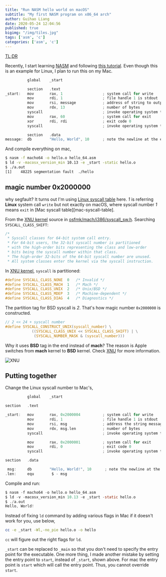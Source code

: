 ```yaml
---
title: "Run NASM hello world on macOS"
subtitle: "My first NASM program on x86_64 arch"
author: Guihao Liang
date: 2020-05-24 12:04:56
published: true
bigimg: "/img/tiles.jpg"
tags: ['asm', 'c']
categories: ['asm', 'c']
---
```


[TL;DR](#putting-together)

Recently, I start learning [NASM](http://left404.com/2011/01/04/converting-x86-assembly-from-masm-to-nasm-3/) and following [this tutorial](https://cs.lmu.edu/~ray/notes/nasmtutorial/). Even though this is an example for Linux, I plan to run this on my Mac.

```c
          global    _start

          section   .text
_start:   mov       rax, 1                  ; system call for write
          mov       rdi, 1                  ; file handle 1 is stdout
          mov       rsi, message            ; address of string to output
          mov       rdx, 13                 ; number of bytes
          syscall                           ; invoke operating system to do the write
          mov       rax, 60                 ; system call for exit
          xor       rdi, rdi                ; exit code 0
          syscall                           ; invoke operating system to exit

          section   .data
message:  db        "Hello, World", 10      ; note the newline at the end
```

And compile everything on mac,

```bash
$ nasm -f macho64 -o hello.o hello_64.asm
$ ld -v -macosx_version_min 10.13 -e _start -static hello.o
$ ./a.out
[1]    48225 segmentation fault  ./hello
```

## magic number 0x2000000

why segfault? It turns out I'm using [Linux syscall table][linux-syscall-table] here. _1_ is referring __Linux__ system call `write` but not exactly on macOS, where syscall number _1_ means `exit` in [Mac syscall table][mac-syscall-table].

From the [XNU kernel][XNU] source in [osfmk/mach/i386/syscall_sw.h][XNU-magic]. Searching `SYSCALL_CLASS_SHIFT`:

```c
/*
 * Syscall classes for 64-bit system call entry.
 * For 64-bit users, the 32-bit syscall number is partitioned
 * with the high-order bits representing the class and low-order
 * bits being the syscall number within that class.
 * The high-order 32-bits of the 64-bit syscall number are unused.
 * All system classes enter the kernel via the syscall instruction.
```

In [XNU kernel][XNU], `syscall` is partitioned:

```c
#define SYSCALL_CLASS_NONE  0   /* Invalid */
#define SYSCALL_CLASS_MACH  1   /* Mach */
#define SYSCALL_CLASS_UNIX  2   /* Unix/BSD */
#define SYSCALL_CLASS_MDEP  3   /* Machine-dependent */
#define SYSCALL_CLASS_DIAG  4   /* Diagnostics */
```

The partition tag for BSD syscall is _2_. That's how magic number `0x2000000` is constructed.

```c
// 2 << 24 + syscall number
#define SYSCALL_CONSTRUCT_UNIX(syscall_number) \
            ((SYSCALL_CLASS_UNIX << SYSCALL_CLASS_SHIFT) | \
             (SYSCALL_NUMBER_MASK & (syscall_number)))
```

Why it uses __BSD__ tag in the end instead of __mach__? The reason is Apple switches from __mach__ kernel to __BSD__ kernel. Check [XNU][XNU] for more information.

![XNU](https://upload.wikimedia.org/wikipedia/commons/thumb/2/26/The_XNU_Kernel_Graphic.svg/300px-The_XNU_Kernel_Graphic.svg.png)

## Putting together

Change the Linux syscall number to Mac's,

```c
          global    _start

section   .text

_start:   mov       rax, 0x2000004          ; system call for write
          mov       rdi, 1                  ; file handle 1 is stdout
          mov       rsi, msg                ; address the string message
          mov       rdx, msg.len            ; number of bytes
          syscall                           ; invoke operating system to do the write

          mov       rax, 0x2000001          ; system call for exit
          mov       rdi, 0                  ; exit code 0
          syscall                           ; invoke operating system to exit

section   .data

 msg:     db        "Hello, World!", 10      ; note the newline at the end
.len:     equ        $ - msg
```

Compile and run:

```c
$ nasm -f macho64 -o hello.o hello_64.asm
$ ld -v -macosx_version_min 10.13 -e _start -static hello.o
$ ./a.out
Hello, World!
```

Instead of fixing `ld` command by adding various flags in Mac if it doesn't work for you, use below,

```bash
cc -e _start -Wl,-no_pie hello.o -o hello
```

`cc` will figure out the right flags for `ld`.

`_start` can be replaced to `_main` so that you don't need to specify the entry point for the executable. One more thing, I made another mistake by setting the entry point to `start`, instead of `_start`, shown above. For mac the entry point is `start` which will call the entry point. Thus, you cannot override `start`.

[XNU-magic]: https://opensource.apple.com/source/xnu/xnu-792.13.8/osfmk/mach/i386/syscall_sw.h
[XNU]: https://en.wikipedia.org/wiki/XNU
[mac-syscal-table]: https://opensource.apple.com/source/xnu/xnu-1504.3.12/bsd/kern/syscalls.master
[linux-syscall-table]: https://filippo.io/linux-syscall-table/